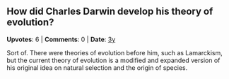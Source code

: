 ## How did Charles Darwin develop his theory of evolution?
    
**Upvotes**: 6 | **Comments**: 0 | **Date**: [3y](https://www.quora.com/How-did-Charles-Darwin-develop-his-theory-of-evolution/answer/Gary-Meaney)

Sort of. There were theories of evolution before him, such as Lamarckism, but the current theory of evolution is a modified and expanded version of his original idea on natural selection and the origin of species.

